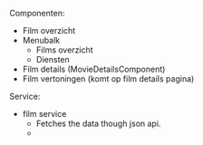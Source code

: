 Componenten:
- Film overzicht
- Menubalk
	- Films overzicht
	- Diensten
- Film details (MovieDetailsComponent)
- Film vertoningen (komt op film details pagina)

Service:
- film service
	- Fetches the data though json api.
	- 